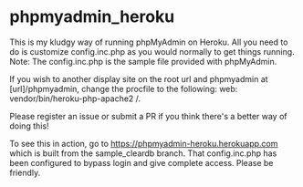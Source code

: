 # phpmyadmin_heroku
This is my kludgy way of running phpMyAdmin on Heroku. All you need to do is customize config.inc.php as you would normally to get things running. Note: The config.inc.php is the sample file provided with phpMyAdmin.

If you wish to another display site on the root url and phpmyadmin at [url]/phpmyadmin, change the procfile to the following: web: vendor/bin/heroku-php-apache2 /.

Please register an issue or submit a PR if you think there's a better way of doing this!

To see this in action, go to https://phpmyadmin-heroku.herokuapp.com which is built from the sample_cleardb branch. That config.inc.php has been configured to bypass login and give complete access. Please be friendly.
